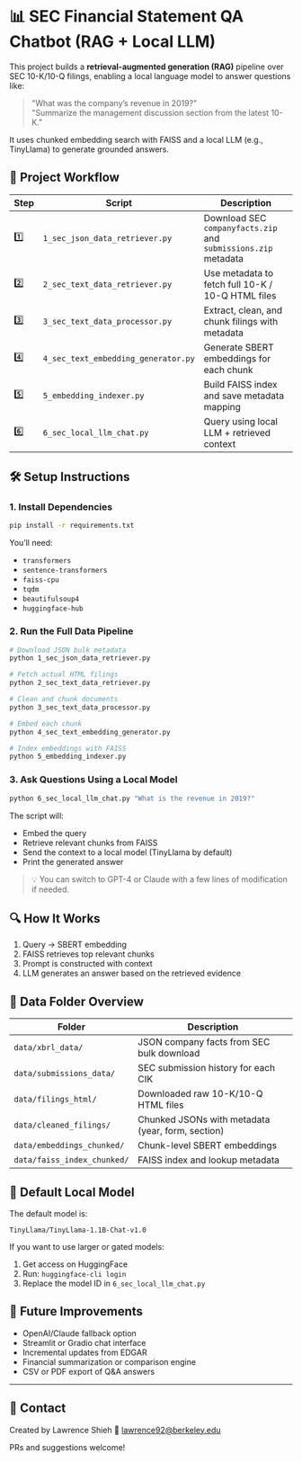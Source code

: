 # 📊 SEC Financial Statement QA Chatbot (RAG + Local LLM)

This project builds a **retrieval-augmented generation (RAG)** pipeline over SEC 10-K/10-Q filings, enabling a local language model to answer questions like:

> "What was the company’s revenue in 2019?"  
> "Summarize the management discussion section from the latest 10-K."

It uses chunked embedding search with FAISS and a local LLM (e.g., TinyLlama) to generate grounded answers.


## 📂 Project Workflow

| Step | Script                          | Description                                          |
|------|---------------------------------|------------------------------------------------------|
| 1️⃣   | `1_sec_json_data_retriever.py`     | Download SEC `companyfacts.zip` and `submissions.zip` metadata |
| 2️⃣   | `2_sec_text_data_retriever.py`     | Use metadata to fetch full 10-K / 10-Q HTML files    |
| 3️⃣   | `3_sec_text_data_processor.py`     | Extract, clean, and chunk filings with metadata      |
| 4️⃣   | `4_sec_text_embedding_generator.py`| Generate SBERT embeddings for each chunk             |
| 5️⃣   | `5_embedding_indexer.py`           | Build FAISS index and save metadata mapping          |
| 6️⃣   | `6_sec_local_llm_chat.py`          | Query using local LLM + retrieved context            |

## 🛠️ Setup Instructions

### 1. Install Dependencies

```bash
pip install -r requirements.txt
```

You’ll need:

- `transformers`
- `sentence-transformers`
- `faiss-cpu`
- `tqdm`
- `beautifulsoup4`
- `huggingface-hub`


### 2. Run the Full Data Pipeline

```bash
# Download JSON bulk metadata
python 1_sec_json_data_retriever.py

# Fetch actual HTML filings
python 2_sec_text_data_retriever.py

# Clean and chunk documents
python 3_sec_text_data_processor.py

# Embed each chunk
python 4_sec_text_embedding_generator.py

# Index embeddings with FAISS
python 5_embedding_indexer.py
```


### 3. Ask Questions Using a Local Model

```bash
python 6_sec_local_llm_chat.py "What is the revenue in 2019?"
```

The script will:
- Embed the query
- Retrieve relevant chunks from FAISS
- Send the context to a local model (TinyLlama by default)
- Print the generated answer

> 💡 You can switch to GPT-4 or Claude with a few lines of modification if needed.


## 🔍 How It Works

1. Query → SBERT embedding
2. FAISS retrieves top relevant chunks
3. Prompt is constructed with context
4. LLM generates an answer based on the retrieved evidence


## 📁 Data Folder Overview

| Folder                        | Description                                          |
|------------------------------|------------------------------------------------------|
| `data/xbrl_data/`            | JSON company facts from SEC bulk download           |
| `data/submissions_data/`     | SEC submission history for each CIK                 |
| `data/filings_html/`         | Downloaded raw 10-K/10-Q HTML files                 |
| `data/cleaned_filings/`      | Chunked JSONs with metadata (year, form, section)   |
| `data/embeddings_chunked/`   | Chunk-level SBERT embeddings                        |
| `data/faiss_index_chunked/`  | FAISS index and lookup metadata                     |


## 🧠 Default Local Model

The default model is:

```
TinyLlama/TinyLlama-1.1B-Chat-v1.0
```

If you want to use larger or gated models:
1. Get access on HuggingFace
2. Run: `huggingface-cli login`
3. Replace the model ID in `6_sec_local_llm_chat.py`


## 🚀 Future Improvements

- OpenAI/Claude fallback option
- Streamlit or Gradio chat interface
- Incremental updates from EDGAR
- Financial summarization or comparison engine
- CSV or PDF export of Q&A answers

---

## 🤝 Contact

Created by Lawrence Shieh
📧 lawrence92@berkeley.edu

PRs and suggestions welcome!

